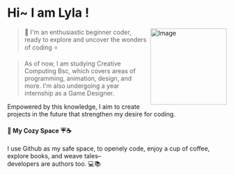 # Hi~  I am Lyla !  
<img align="right" width="175" alt="Image" src="https://user-images.githubusercontent.com/74038190/240903780-02d5a390-b263-43a4-981c-fbdc18c8b902.gif"/>

>🌸 I'm an enthusiastic beginner coder, ready to explore and uncover the wonders of coding ⭐

>As of now, I am studying Creative Computing Bsc, which covers areas of programming, animation, design, and more. I'm also undergoing a year internship as a Game Designer.</p>
   <p>Empowered by this knowledge, I aim to create projects in the future that strengthen my desire for coding.<p>


#### 📃 My Cozy Space ☔☕
I use Github as my safe space, to openely code, enjoy a cup of coffee, explore books, and weave tales–
<br>
developers are authors too. 💻📚
<br><br>
 







